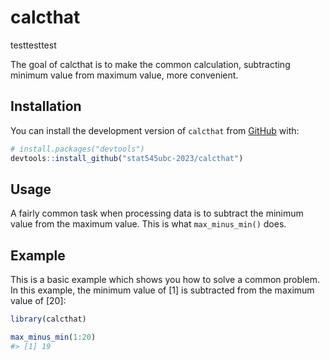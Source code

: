 
<!-- README.md is generated from README.Rmd. Please edit that file -->

# calcthat

<!-- badges: start -->
<!-- badges: end -->

testtesttest

The goal of calcthat is to make the common calculation, subtracting
minimum value from maximum value, more convenient.

## Installation

You can install the development version of `calcthat` from
[GitHub](https://github.com/) with:

``` r
# install.packages("devtools")
devtools::install_github("stat545ubc-2023/calcthat")
```

## Usage

A fairly common task when processing data is to subtract the minimum
value from the maximum value. This is what `max_minus_min()` does.

## Example

This is a basic example which shows you how to solve a common problem.
In this example, the minimum value of \[1\] is subtracted from the
maximum value of \[20\]:

``` r
library(calcthat)

max_minus_min(1:20)
#> [1] 19
```
